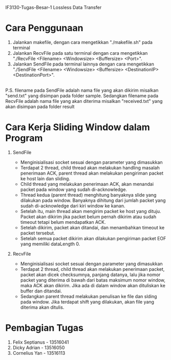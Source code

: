 IF3130-Tugas-Besar-1
Lossless Data Transfer

# Cara Penggunaan

1. Jalankan makefile, dengan cara mengetikkan "./makefile.sh" pada terminal
2. Jalankan RecvFile pada satu terminal dengan cara mengetikkan "./RecvFile &lt;Filename&gt; &lt;Windowsize&gt; &lt;Buffersize&gt; &lt;Port&gt;".
3. Jalankan SendFile pada terminal lainnya dengan cara mengetikkan "./SendFile &lt;Filename&gt; &lt;Windowsize&gt; &lt;Buffersize&gt; &lt;DestinationIP&gt; &lt;DestinationPort&gt;".
<br/>
P.S. filename pada SendFile adalah nama file yang akan dikirim misalkan "send.txt" yang disimpan pada folder sample. Sedangkan filename pada RecvFile adalah nama file yang akan diterima misalkan "received.txt" yang akan disimpan pada folder result   

# Cara Kerja Sliding Window dalam Program
1. SendFile
    - Menginisialisasi socket sesuai dengan parameter yang dimasukkan
    - Terdapat 2 thread, child thread akan melakukan handling masalah penerimaan ACK, parent thread akan melakukan pengiriman packet ke host lain dan sliding.
    - Child thread yang melakukan penerimaan ACK, akan menandai packet pada window yang sudah di-acknowledge. 
    - Thread kedua (parent thread) menghitung banyaknya slide yang dilakukan pada window. Banyaknya dihitung dari jumlah packet yang sudah di-acknowledge dari kiri window ke kanan. 
    - Setelah itu, main thread akan mengirim packet ke host yang dituju. Packet akan dikirim jika packet belum pernah dikirim atau sudah timeout tetapi belum mendapatkan ACK.
    - Setelah dikirim, packet akan ditandai, dan menambahkan timeout ke packet tersebut.
    - Setelah semua packet dikirim akan dilakukan pengiriman packet EOF yang memiliki dataLength 0.

2. RecvFile
    - Menginisialisasi socket sesuai dengan parameter yang dimasukkan
    - Terdapat 2 thread, child thread akan melakukan penerimaan packet, packet akan dicek checksumnya, panjang datanya, lalu jika nomor packet yang diterima di bawah dari batas maksimum nomor window, maka ACK akan dikirim. Jika ada di dalam window akan dituliskan ke buffer dan ditandai.
    - Sedangkan parent thread melakukan penulisan ke file dan slding pada window. Jika terdapat shift yang dilakukan, akan file yang diterima akan ditulis.

# Pembagian Tugas
1. Felix Septianus - 13516041
2. Dicky Adrian - 13516050
3. Cornelius Yan - 13516113
